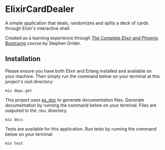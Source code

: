 # ElixirCardDealer

A simple application that deals, randomizes and splits a deck of cards through Elixir's interactive shell.

Created as a learning experience through [The Complete Elixir and Phoenix Bootcamp](https://www.udemy.com/course/the-complete-elixir-and-phoenix-bootcamp-and-tutorial/) course by Stephen Grider.

## Installation

Please ensure you have both Elixir and Erlang installed and available on your machine. Then simply run the command below on your terminal at this project's root directory:


```
mix deps.get
```

This project uses [ex_doc](https://hexdocs.pm/ex_doc/readme.html) to generate documentation files. Generate documentation by running the command below on your terminal. Files are outputed to the `/doc` directory.

```
mix docs
```

Tests are available for this application. Run tests by running the command below on your terminal.

```
mix test
```
